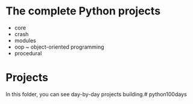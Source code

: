 # The complete Python projects 

- core
- crash
- modules
- oop ~ object-oriented programming
- procedural 

# Projects

In this folder, you can see day-by-day projects building.# python100days
